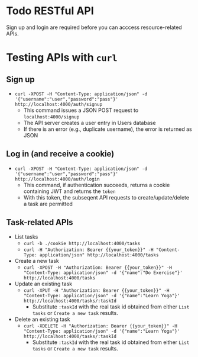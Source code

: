 # Todo RESTful API

Sign up and login are required before you can acccess resource-related APIs.

# Testing APIs with `curl`

## Sign up

- `curl -XPOST -H "Content-Type: application/json" -d '{"username":"user","password":"pass"}' http://localhost:4000/auth/signup`
  - This command issues a JSON POST request to `localhost:4000/signup`
  - The API server creates a user entry in Users database
  - If there is an error (e.g., duplicate username), the error is returned as JSON

## Log in (and receive a cookie)

- `curl -XPOST -H "Content-Type: application/json" -d '{"username":"user","password":"pass"}' http://localhost:4000/auth/login`
  - This command, if authentication succeeds, returns a cookie containing JWT and returns the `token`
  - With this token, the subseqent API requests to create/update/delete a task are permitted

## Task-related APIs

- List tasks
  - `curl -b ./cookie http://localhost:4000/tasks`
  - `curl -H "Authorization: Bearer {{your_token}}" -H "Content-Type: application/json" http://localhost:4000/tasks`
- Create a new task
  - `curl -XPOST -H "Authorization: Bearer {{your_token}}" -H "Content-Type: application/json" -d '{"name":"Do Exercise"}' http://localhost:4000/tasks`
- Update an existing task
  - `curl -XPUT -H "Authorization: Bearer {{your_token}}" -H "Content-Type: application/json" -d '{"name":"Learn Yoga"}' http://localhost:4000/tasks/:taskId`
    - Substitute `:taskId` with the real task id obtained from either `List tasks` or `Create a new task` results.
- Delete an existing task
  - `curl -XDELETE -H "Authorization: Bearer {{your_token}}" -H "Content-Type: application/json" -d '{"name":"Learn Yoga"}' http://localhost:4000/tasks/:taskId`
    - Substitute `:taskId` with the real task id obtained from either `List tasks` or `Create a new task` results.
